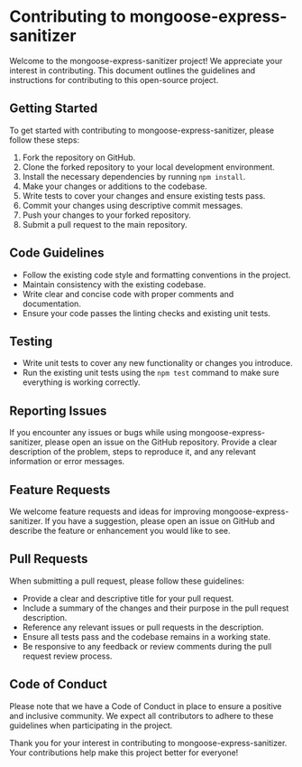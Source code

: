 # Contributing to mongoose-express-sanitizer

Welcome to the mongoose-express-sanitizer project! We appreciate your interest in contributing. This document outlines the guidelines and instructions for contributing to this open-source project.

## Getting Started

To get started with contributing to mongoose-express-sanitizer, please follow these steps:

1. Fork the repository on GitHub.
2. Clone the forked repository to your local development environment.
3. Install the necessary dependencies by running `npm install`.
4. Make your changes or additions to the codebase.
5. Write tests to cover your changes and ensure existing tests pass.
6. Commit your changes using descriptive commit messages.
7. Push your changes to your forked repository.
8. Submit a pull request to the main repository.

## Code Guidelines

- Follow the existing code style and formatting conventions in the project.
- Maintain consistency with the existing codebase.
- Write clear and concise code with proper comments and documentation.
- Ensure your code passes the linting checks and existing unit tests.

## Testing

- Write unit tests to cover any new functionality or changes you introduce.
- Run the existing unit tests using the `npm test` command to make sure everything is working correctly.

## Reporting Issues

If you encounter any issues or bugs while using mongoose-express-sanitizer, please open an issue on the GitHub repository. Provide a clear description of the problem, steps to reproduce it, and any relevant information or error messages.

## Feature Requests

We welcome feature requests and ideas for improving mongoose-express-sanitizer. If you have a suggestion, please open an issue on GitHub and describe the feature or enhancement you would like to see.

## Pull Requests

When submitting a pull request, please follow these guidelines:

- Provide a clear and descriptive title for your pull request.
- Include a summary of the changes and their purpose in the pull request description.
- Reference any relevant issues or pull requests in the description.
- Ensure all tests pass and the codebase remains in a working state.
- Be responsive to any feedback or review comments during the pull request review process.

## Code of Conduct

Please note that we have a Code of Conduct in place to ensure a positive and inclusive community. We expect all contributors to adhere to these guidelines when participating in the project.

Thank you for your interest in contributing to mongoose-express-sanitizer. Your contributions help make this project better for everyone!
